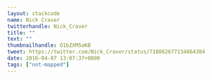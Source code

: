 ```yaml
---
layout: stackcode
name: Nick Craver
twitterhandle: Nick_Craver
title: ""
text: ""
thumbnailhandle: O1bZXM5aKB
tweet: https://twitter.com/Nick_Craver/status/718062677134864384
date: 2016-04-07 13:07:37+0000
tags: ["not-mapped"]
---
```

